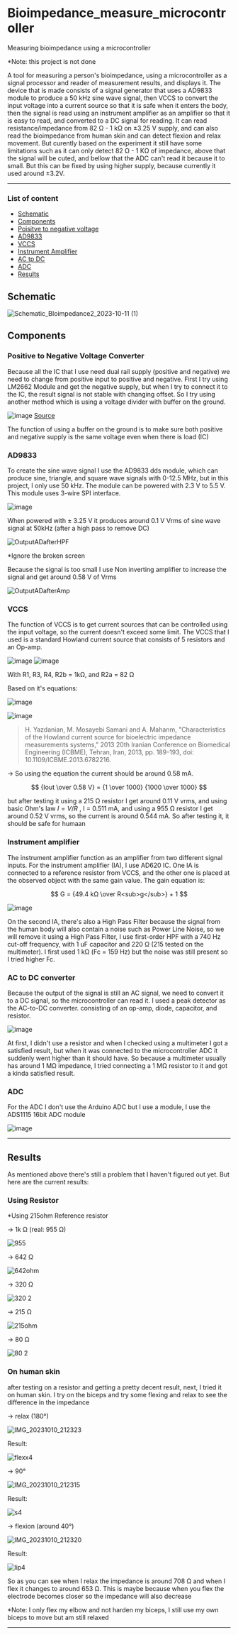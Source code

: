 # Bioimpedance_measure_microcontroller
Measuring bioimpedance using a microcontroller

*Note: this project is not done

A tool for measuring a person's bioimpedance, using a microcontroller as a signal processor and reader of measurement results, and displays it. The device that is made consists of a signal generator that uses a AD9833 module to produce a 50 kHz sine wave signal, then VCCS to convert the input voltage into a current source so that it is safe when it enters the body, then the signal is read using an instrument amplifier as an amplifier so that it is easy to read, and converted to a DC signal for reading. It can read resistance/impedance from 82 Ω - 1 kΩ on ±3.25 V supply, and can also read the bioimpedance from human skin and can detect flexion and relax movement. But curently based on the experiment it still have some limitations such as it can only detect 82 Ω - 1 KΩ of impedance, above that the signal will be cuted, and bellow that the ADC can't read it because it to small. But this can be fixed by using higher supply, because currently it used around ±3.2V.

---

### List of content

- [Schematic](#schematic)
- [Components](#components)
- [Poisitve to negative voltage](#Positive-toNegative-Voltage-Converter)
- [AD9833](#AD9833)
- [VCCS](#VCCS)
- [Instrument Amplifier](#Instrument-Amplifier)
- [AC tp DC](#AC-to-DC-converter)
- [ADC](#ADC)
- [Results](#Results)

## Schematic 

![Schematic_BIoimpedance2_2023-10-11 (1)](https://github.com/RonAaron61/Bioimpedance_measure_microcontroller/assets/105662575/73f4bc0e-7e51-424f-a9b4-fad8978da187)


## Components

### Positive to Negative Voltage Converter

Because all the IC that I use need dual rail supply (positive and negative) we need to change from positive input to positive and negative. First I try using LM2662 Module and get the negative supply, but when I try to connect it to the IC, the result signal is not stable with changing offset. So I try using another method which is using a voltage divider with buffer on the ground. 

![image](https://github.com/RonAaron61/Bioimpedance_measure_microcontroller/assets/105662575/099e97ca-ae0e-40f3-856f-7e93da516763)
[Source](https://electronoobs.com/eng_circuitos_tut82.php)

The function of using a buffer on the ground is to make sure both positive and negative supply is the same voltage even when there is load (IC)


### AD9833

To create the sine wave signal I use the AD9833 dds module, which can produce sine, triangle, and square wave signals with 0-12.5 MHz, but in this project, I only use 50 kHz. The module can be powered with 2.3 V to 5.5 V. This module uses 3-wire SPI interface.

![image](https://github.com/RonAaron61/Bioimpedance_measure_microcontroller/assets/105662575/f5209fbf-1829-4c91-b200-96c3cbb4ca03)

When powered with ± 3.25 V it produces around 0.1 V Vrms of sine wave signal at 50kHz (after a high pass to remove DC)

![OutputADafterHPF](https://github.com/RonAaron61/Bioimpedance_measure_microcontroller/assets/105662575/e903eaa7-5717-4faf-b78c-74425ed85738)

*Ignore the broken screen

Because the signal is too small I use Non inverting amplifier to increase the signal and get around 0.58 V of Vrms

![OutputADafterAmp](https://github.com/RonAaron61/Bioimpedance_measure_microcontroller/assets/105662575/129f9b0d-5daa-4ec9-8151-65e3bd064f5a)


### VCCS

The function of VCCS is to get current sources that can be controlled using the input voltage, so the current doesn't exceed some limit. The VCCS that I used is a standard Howland current source that consists of 5 resistors and an Op-amp. 

![image](https://github.com/RonAaron61/Bioimpedance_measure_microcontroller/assets/105662575/b3aafd2d-4292-4aee-aa78-00764b191d35) 
![image](https://github.com/RonAaron61/Bioimpedance_measure_microcontroller/assets/105662575/dc6fa123-7a07-4d66-85ea-068d6c5098cc)


With R1, R3, R4, R2b = 1kΩ, and R2a = 82 Ω

Based on it's equations:

![image](https://github.com/RonAaron61/Bioimpedance_measure_microcontroller/assets/105662575/a5a54805-1091-4dd9-bffd-437d74f069f8)

![image](https://github.com/RonAaron61/Bioimpedance_measure_microcontroller/assets/105662575/ae836b38-f093-4b8f-bf17-221ec9d64a1c)

> H. Yazdanian, M. Mosayebi Samani and A. Mahanm, "Characteristics of the Howland current source for bioelectric impedance measurements systems," 2013 20th Iranian Conference on Biomedical Engineering (ICBME), Tehran, Iran, 2013, pp. 189-193, doi: 10.1109/ICBME.2013.6782216.

-> So using the equation the current should be around 0.58 mA.

$$ {Iout \over 0.58 V} = {1 \over 1000} {1000 \over 1000} $$

but after testing it using a 215 Ω resistor I get around 0.11 V vrms, and using basic Ohm's law $I = V/R$ , I = 0.511 mA, and using a 955 Ω resistor I get around 0.52 V vrms, so the current is around 0.544 mA.
So after testing it, it should be safe for humaan


### Instrument amplifier

The instrument amplifier function as an amplifier from two different signal inputs. For the instrument amplifier (IA), I use AD620 IC. One IA is connected to a reference resistor from VCCS, and the other one is placed at the observed object with the same gain value. The gain equation is:

$$ G = {49.4 kΩ \over R<sub>g</sub>} + 1 $$

![image](https://github.com/RonAaron61/Bioimpedance_measure_microcontroller/assets/105662575/cf48099c-1c1c-4573-bc30-73e7e69c18d0)

On the second IA, there's also a High Pass Filter because the signal from the human body will also contain a noise such as Power Line Noise, so we will remove it using a High Pass Filter, I use first-order HPF with a 740 Hz cut-off frequency, with 1 uF capacitor and 220 Ω (215 tested on the multimeter). I first used 1 kΩ (Fc = 159 Hz) but the noise was still present so I tried higher Fc.

### AC to DC converter

Because the output of the signal is still an AC signal, we need to convert it to a DC signal, so the microcontroller can read it. I used a peak detector as the AC-to-DC converter. consisting of an op-amp, diode, capacitor, and resistor. 

![image](https://github.com/RonAaron61/Bioimpedance_measure_microcontroller/assets/105662575/4128837d-0dfe-4be0-a1e1-d2c8b6e17acb)

At first, I didn't use a resistor and when I checked using a multimeter I got a satisfied result, but when it was connected to the microcontroller ADC it suddenly went higher than it should have. So because a multimeter usually has around 1 MΩ impedance, I tried connecting a 1 MΩ resistor to it and got a kinda satisfied result. 

### ADC

For the ADC I don't use the Arduino ADC but I use a module, I use the ADS1115 16bit ADC module 

![image](https://github.com/RonAaron61/Bioimpedance_measure_microcontroller/assets/105662575/6e13de32-dbf6-46af-9373-ac3100e0e428)


---

## Results

As mentioned above there's still a problem that I haven't figured out yet. But here are the current results:

### Using Resistor

*Using 215ohm Reference resistor

-> 1k Ω (real: 955 Ω)

![955](https://github.com/RonAaron61/Bioimpedance_measure_microcontroller/assets/105662575/5537720e-d7f5-4cd4-b33d-e9ba8ba4ba36)

-> 642 Ω 

![642ohm](https://github.com/RonAaron61/Bioimpedance_measure_microcontroller/assets/105662575/929407c9-dcf4-4ede-8932-a5a66542b263)

-> 320 Ω

![320 2](https://github.com/RonAaron61/Bioimpedance_measure_microcontroller/assets/105662575/affaecd0-a64a-4374-8083-36ed3b7c13ba)

-> 215 Ω

![215ohm](https://github.com/RonAaron61/Bioimpedance_measure_microcontroller/assets/105662575/f2a1e7dc-f008-49e0-8005-b6a233bf863c)

-> 80 Ω

![80 2](https://github.com/RonAaron61/Bioimpedance_measure_microcontroller/assets/105662575/cd54eaf1-e470-42a1-bba8-33e1e7def20f)


### On human skin

after testing on a resistor and getting a pretty decent result, next, I tried it on human skin. I try on the biceps and try some flexing and relax to see the difference in the impedance

-> relax (180°)

![IMG_20231010_212323](https://github.com/RonAaron61/Bioimpedance_measure_microcontroller/assets/105662575/a11fd528-4cc6-4d29-8dfd-16c5a544e4a0)

Result:

![flexx4](https://github.com/RonAaron61/Bioimpedance_measure_microcontroller/assets/105662575/c50fa640-f446-416d-b48a-06751453d5ec)

-> 90°

![IMG_20231010_212315](https://github.com/RonAaron61/Bioimpedance_measure_microcontroller/assets/105662575/70f69c8e-3e6e-41fd-b0ca-37c25b953ba6)

Result:

![s4](https://github.com/RonAaron61/Bioimpedance_measure_microcontroller/assets/105662575/545faa30-82f9-478b-9652-0b37f34d6743)

-> flexion (around 40°)

![IMG_20231010_212320](https://github.com/RonAaron61/Bioimpedance_measure_microcontroller/assets/105662575/325b4e28-b0d1-4dfa-aa75-2005ca41768d)

Result:

![lip4](https://github.com/RonAaron61/Bioimpedance_measure_microcontroller/assets/105662575/722dc10b-3eee-422c-8786-bf21f573499a)


So as you can see when I relax the impedance is around 708 Ω and when I flex it changes to around 653 Ω. This is maybe because when you flex the electrode becomes closer so the impedance will also decrease

*Note: I only flex my elbow and not harden my biceps, I still use my own biceps to move but am still relaxed

---
